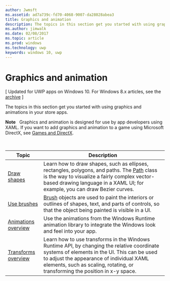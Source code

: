 ```yaml
---
author: Jwmsft
ms.assetid: ad7a739c-fd70-4068-9007-da28028abea3
title: Graphics and animation
description: The topics in this section get you started with using graphics and animations in your store apps.
ms.author: jimwalk
ms.date: 02/08/2017
ms.topic: article
ms.prod: windows
ms.technology: uwp
keywords: windows 10, uwp
---
```

# Graphics and animation

\[ Updated for UWP apps on Windows 10. For Windows 8.x articles, see the [archive](http://go.microsoft.com/fwlink/p/?linkid=619132) \]

The topics in this section get you started with using graphics and animations in your store apps.

**Note**  
Graphics and animation is designed for use by app developers using XAML. If you want to add graphics and animation to a game using Microsoft DirectX, see [Games and DirectX](https://msdn.microsoft.com/library/windows/apps/Mt228375).

 

| Topic | Description |
|-------|-------------|
| [Draw shapes](drawing-shapes.md) | Learn how to draw shapes, such as ellipses, rectangles, polygons, and paths. The [Path](https://msdn.microsoft.com/library/windows/apps/BR243355) class is the way to visualize a fairly complex vector-based drawing language in a XAML UI; for example, you can draw Bezier curves. |
| [Use brushes](using-brushes.md) | [Brush](https://msdn.microsoft.com/library/windows/apps/BR228076) objects are used to paint the interiors or outlines of shapes, text, and parts of controls, so that the object being painted is visible in a UI. |
| [Animations overview](animations-overview.md) | Use the animations from the Windows Runtime animation library to integrate the Windows look and feel into your app. |
| [Transforms overview](transforms-overview.md)  | Learn how to use transforms in the Windows Runtime API, by changing the relative coordinate systems of elements in the UI. This can be used to adjust the appearance of individual XAML elements, such as scaling, rotating, or transforming the position in x-y space. |

 

 

 




